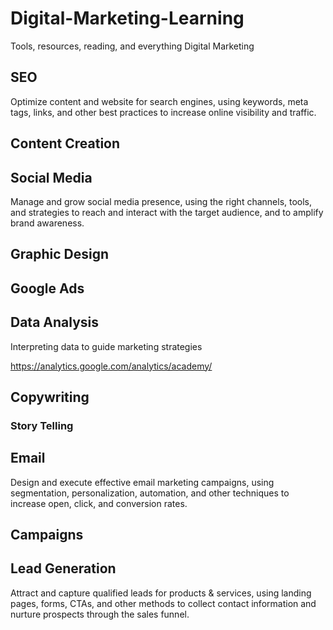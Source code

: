 # Digital-Marketing-Learning
Tools, resources, reading, and everything Digital Marketing 
## SEO
Optimize content and website for search engines, using keywords, meta tags, links, and other best practices to increase  online visibility and traffic.
## Content Creation
## Social Media
Manage and grow social media presence, using the right channels, tools, and strategies to reach and interact with the target audience, and to amplify brand awareness.
## Graphic Design
## Google Ads
## Data Analysis
Interpreting data to guide marketing strategies

https://analytics.google.com/analytics/academy/
## Copywriting
### Story Telling
## Email
Design and execute effective email marketing campaigns, using segmentation, personalization, automation, and other techniques to increase open, click, and conversion rates.
## Campaigns
## Lead Generation
Attract and capture qualified leads for products & services, using landing pages, forms, CTAs, and other methods to collect contact information and nurture prospects through the sales funnel.
